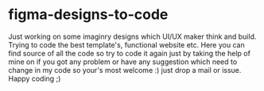 # figma-designs-to-code
Just working on some imaginry designs which UI/UX maker think and build.
Trying to code the best template's, functional website etc.
Here you can find source of all the code so try to code it again just by taking the help of mine on if you got any problem or have any suggestion which need to change in my code so your's most welcome :) just drop a mail or issue.
Happy coding ;)
